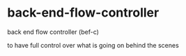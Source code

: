 # back-end-flow-controller
back end flow controller (bef-c)

to have full control over what is going on behind the scenes
